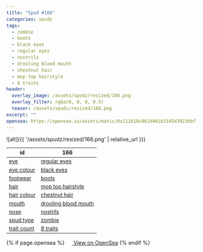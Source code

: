 ```yaml
---
title: "Spud #166"
categories: spudz
tags:
  - zombie
  - boots
  - black eyes
  - regular eyes
  - nostrils
  - drooling blood mouth
  - chestnut hair
  - mop top hairstyle
  - 8 traits
header:
  overlay_image: /assets/spudz/resized/166.png
  overlay_filter: rgba(0, 0, 0, 0.5)
  teaser: /assets/spudz/resized/166.png
excerpt: ""
opensea: https://opensea.io/assets/matic/0x112d18c861d401b3145d39236bf149f01e18beed/166
---
```

![alt]({{ '/assets/spudz/resized/166.png' | relative_url }})

| id | 166 |
|-|-|
| <a href="/traits/eye/#trait-type">eye</a> | <a href="/traits/eye/regular-eyes/1/#trait">regular eyes</a> |
| <a href="/traits/eye-colour/#trait-type">eye colour</a> | <a href="/traits/eye-colour/black-eyes/1/#trait">black eyes</a> |
| <a href="/traits/footwear/#trait-type">footwear</a> | <a href="/traits/footwear/boots/1/#trait">boots</a> |
| <a href="/traits/hair/#trait-type">hair</a> | <a href="/traits/hair/mop-top-hairstyle/1/#trait">mop top hairstyle</a> |
| <a href="/traits/hair-colour/#trait-type">hair colour</a> | <a href="/traits/hair-colour/chestnut-hair/1/#trait">chestnut hair</a> |
| <a href="/traits/mouth/#trait-type">mouth</a> | <a href="/traits/mouth/drooling-blood-mouth/1/#trait">drooling blood mouth</a> |
| <a href="/traits/nose/#trait-type">nose</a> | <a href="/traits/nose/nostrils/1/#trait">nostrils</a> |
| <a href="/traits/spud-type/#trait-type">spud type</a> | <a href="/traits/spud-type/zombie/1/#trait">zombie</a> |
| <a href="/traits/trait-count/#trait-type">trait count</a> | <a href="/traits/trait-count/8-traits/1/#trait">8 traits</a> |

{% if page.opensea %}
<a href="{{page.opensea}}" class="btn btn--info" onclick="window.open(this.href, '_blank'); return false;"><img src="/assets/images/opensea.svg" width="16px"><span>  View on OpenSea</span></a>
{% endif %}
